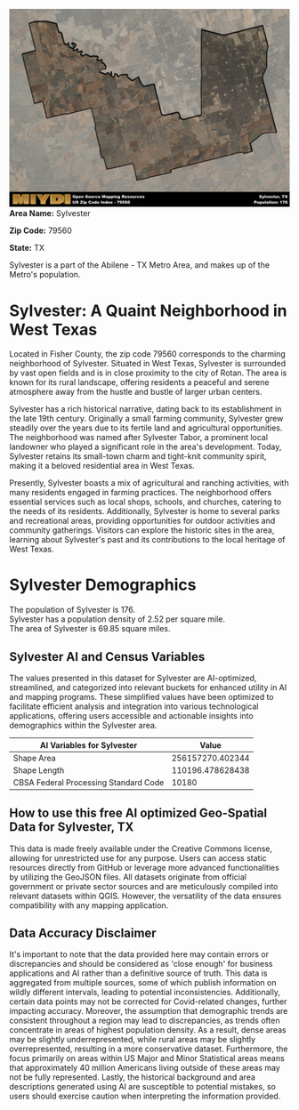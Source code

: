 ![Image Alt Text](../_images/79560.png)
**Area Name:** Sylvester

**Zip Code:** 79560

**State:** TX

Sylvester is a part of the Abilene - TX Metro Area, and makes up  of the Metro's population.  

# Sylvester: A Quaint Neighborhood in West Texas  

Located in Fisher County, the zip code 79560 corresponds to the charming neighborhood of Sylvester. Situated in West Texas, Sylvester is surrounded by vast open fields and is in close proximity to the city of Rotan. The area is known for its rural landscape, offering residents a peaceful and serene atmosphere away from the hustle and bustle of larger urban centers.

Sylvester has a rich historical narrative, dating back to its establishment in the late 19th century. Originally a small farming community, Sylvester grew steadily over the years due to its fertile land and agricultural opportunities. The neighborhood was named after Sylvester Tabor, a prominent local landowner who played a significant role in the area's development. Today, Sylvester retains its small-town charm and tight-knit community spirit, making it a beloved residential area in West Texas.

Presently, Sylvester boasts a mix of agricultural and ranching activities, with many residents engaged in farming practices. The neighborhood offers essential services such as local shops, schools, and churches, catering to the needs of its residents. Additionally, Sylvester is home to several parks and recreational areas, providing opportunities for outdoor activities and community gatherings. Visitors can explore the historic sites in the area, learning about Sylvester's past and its contributions to the local heritage of West Texas.

# Sylvester Demographics

The population of Sylvester is 176.  
Sylvester has a population density of 2.52 per square mile.  
The area of Sylvester is 69.85 square miles.  

## Sylvester AI and Census Variables

The values presented in this dataset for Sylvester are AI-optimized, streamlined, and categorized into relevant buckets for enhanced utility in AI and mapping programs. These simplified values have been optimized to facilitate efficient analysis and integration into various technological applications, offering users accessible and actionable insights into demographics within the Sylvester area.

| AI Variables for Sylvester | Value |
|-------------|-------|
| Shape Area | 256157270.402344 |
| Shape Length | 110196.478628438 |
| CBSA Federal Processing Standard Code | 10180 |

## How to use this free AI optimized Geo-Spatial Data for Sylvester, TX

This data is made freely available under the Creative Commons license, allowing for unrestricted use for any purpose. Users can access static resources directly from GitHub or leverage more advanced functionalities by utilizing the GeoJSON files. All datasets originate from official government or private sector sources and are meticulously compiled into relevant datasets within QGIS. However, the versatility of the data ensures compatibility with any mapping application.

## Data Accuracy Disclaimer
It's important to note that the data provided here may contain errors or discrepancies and should be considered as 'close enough' for business applications and AI rather than a definitive source of truth. This data is aggregated from multiple sources, some of which publish information on wildly different intervals, leading to potential inconsistencies. Additionally, certain data points may not be corrected for Covid-related changes, further impacting accuracy. Moreover, the assumption that demographic trends are consistent throughout a region may lead to discrepancies, as trends often concentrate in areas of highest population density. As a result, dense areas may be slightly underrepresented, while rural areas may be slightly overrepresented, resulting in a more conservative dataset. Furthermore, the focus primarily on areas within US Major and Minor Statistical areas means that approximately 40 million Americans living outside of these areas may not be fully represented. Lastly, the historical background and area descriptions generated using AI are susceptible to potential mistakes, so users should exercise caution when interpreting the information provided.
